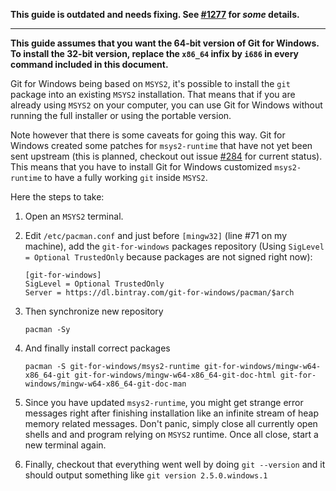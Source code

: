 **This guide is outdated and needs fixing. See [#1277](https://github.com/git-for-windows/git/issues/1277) for *some* details.**

---

**This guide assumes that you want the 64-bit version of Git for Windows. To install the 32-bit version, replace the `x86_64` infix by `i686` in every command included in this document.**

Git for Windows being based on `MSYS2`, it's possible to install the `git` package into an existing `MSYS2` installation. That means that if you are already using `MSYS2` on your computer, you can use Git for Windows without running the full installer or using the portable version.

Note however that there is some caveats for going this way. Git for Windows created some patches for `msys2-runtime` that have not yet been sent upstream (this is planned, checkout out issue [#284](https://github.com/git-for-windows/git/issues/284) for current status). This means that you have to install Git for Windows customized `msys2-runtime` to have a fully working `git` inside `MSYS2`.

Here the steps to take:

 1. Open an `MSYS2` terminal.
 2. Edit `/etc/pacman.conf` and just before `[mingw32]` (line #71 on my machine), add the `git-for-windows` packages repository (Using `SigLevel = Optional TrustedOnly` because packages are not signed right now):
        
        [git-for-windows]
        SigLevel = Optional TrustedOnly
        Server = https://dl.bintray.com/git-for-windows/pacman/$arch 

 3. Then synchronize new repository
      
        pacman -Sy

 4. And finally install correct packages

        pacman -S git-for-windows/msys2-runtime git-for-windows/mingw-w64-x86_64-git git-for-windows/mingw-w64-x86_64-git-doc-html git-for-windows/mingw-w64-x86_64-git-doc-man

 5. Since you have updated `msys2-runtime`, you might get strange error messages right after finishing installation like an infinite stream of heap memory related messages. Don't panic, simply close all currently open shells and and program relying on `MSYS2` runtime. Once all close, start a new terminal again. 

 6. Finally, checkout that everything went well by doing `git --version` and it should output something like `git version 2.5.0.windows.1`